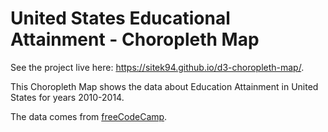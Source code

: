 # United States Educational Attainment - Choropleth Map 

See the project live here: https://sitek94.github.io/d3-choropleth-map/.

This Choropleth Map shows the data about Education Attainment in United States for years 2010-2014.

The data comes from [freeCodeCamp](https://www.freecodecamp.org/learn/data-visualization/data-visualization-projects/visualize-data-with-a-choropleth-map).